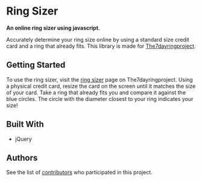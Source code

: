 # Ring Sizer

**An online ring sizer using javascript.**

Accurately determine your ring size online by using a standard size credit card and a ring that already fits. This library is made for [The7dayringproject](http://www.the7dayringproject.com/).


## Getting Started

To use the ring sizer, visit the [ring sizer](http://www.the7dayringproject.com/ringsizing) page on The7dayringproject. Using a physical credit card, resize the card on the screen until it matches the size of your card. Take a ring that already fits you and compare it against the blue circles. The circle with the diameter closest to your ring indicates your size!

## Built With

* jQuery


## Authors
See the list of [contributors](https://github.com/your/project/contributors) who participated in this project.
